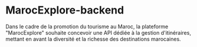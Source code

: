 # MarocExplore-backend
Dans le cadre de la promotion du tourisme au Maroc, la plateforme "MarocExplore" souhaite concevoir une API dédiée à la gestion d'itinéraires, mettant en avant la diversité et la richesse des destinations marocaines.
